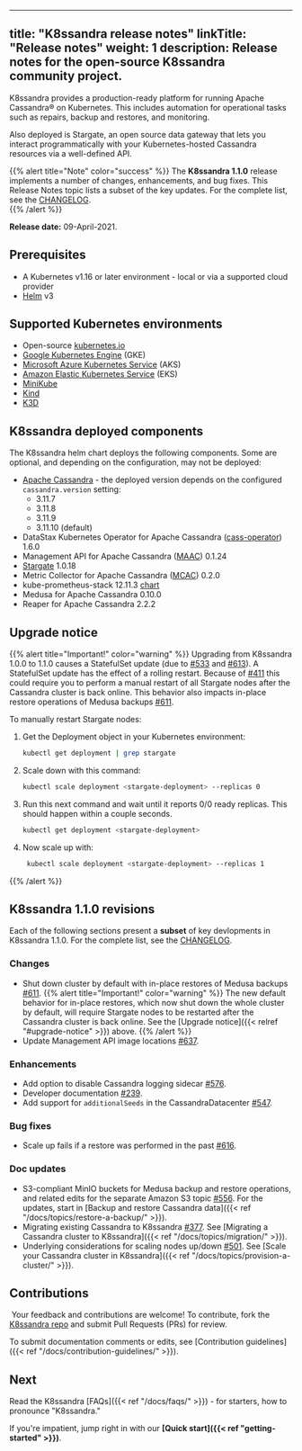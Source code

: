 
---
title: "K8ssandra release notes"
linkTitle: "Release notes"
weight: 1
description: Release notes for the open-source K8ssandra community project.
---

K8ssandra provides a production-ready platform for running Apache Cassandra&reg; on Kubernetes. This includes automation for operational tasks such as repairs, backup and restores, and monitoring. 

Also deployed is Stargate, an open source data gateway that lets you interact programmatically with your Kubernetes-hosted Cassandra resources via a well-defined API. 

{{% alert title="Note" color="success" %}}
The **K8ssandra 1.1.0** release implements a number of changes, enhancements, and bug fixes. This Release Notes topic lists a subset of the key updates. For the complete list, see the [CHANGELOG](https://github.com/k8ssandra/k8ssandra/blob/main/CHANGELOG-1.1.md).  
{{% /alert %}}

**Release date:** 09-April-2021.

## Prerequisites

* A Kubernetes v1.16 or later environment - local or via a supported cloud provider
* [Helm](https://helm.sh/) v3

## Supported Kubernetes environments

* Open-source [kubernetes.io](https://kubernetes.io)
* [Google Kubernetes Engine](https://cloud.google.com/kubernetes-engine) (GKE)
* [Microsoft Azure Kubernetes Service](https://azure.microsoft.com/en-us/services/kubernetes-service/) (AKS)
* [Amazon Elastic Kubernetes Service](https://aws.amazon.com/eks/) (EKS)
* [MiniKube](https://minikube.sigs.k8s.io/docs/)
* [Kind](https://kind.sigs.k8s.io/)
* [K3D](https://k3d.io/)

## K8ssandra deployed components

The K8ssandra helm chart deploys the following components. Some are optional, and depending on the configuration, may not be deployed:

* [Apache Cassandra](https://cassandra.apache.org/) - the deployed version depends on the configured `cassandra.version` setting:
  * 3.11.7
  * 3.11.8
  * 3.11.9
  * 3.11.10 (default)
* DataStax Kubernetes Operator for Apache Cassandra ([cass-operator](https://github.com/datastax/cass-operator)) 1.6.0
* Management API for Apache Cassandra ([MAAC](https://github.com/datastax/management-api-for-apache-cassandra)) 0.1.24
* [Stargate](https://github.com/stargate/stargate) 1.0.18
* Metric Collector for Apache Cassandra ([MCAC](https://github.com/datastax/metric-collector-for-apache-cassandra)) 0.2.0
* kube-prometheus-stack 12.11.3 [chart](https://github.com/prometheus-community/helm-charts/tree/main/charts/kube-prometheus-stack)
* Medusa for Apache Cassandra 0.10.0
* Reaper for Apache Cassandra 2.2.2

## Upgrade notice

{{% alert title="Important!" color="warning" %}}
Upgrading from K8ssandra 1.0.0 to 1.1.0 causes a StatefulSet update (due to [#533](https://github.com/k8ssandra/k8ssandra/issues/533) and [#613](https://github.com/k8ssandra/k8ssandra/issues/613)). A StatefulSet update has the effect of a rolling restart. Because of [#411](https://github.com/k8ssandra/k8ssandra/issues/411) this could require you to perform a manual restart of all Stargate nodes after the Cassandra cluster is back online. This behavior also impacts in-place restore operations of Medusa backups [#611](https://github.com/k8ssandra/k8ssandra/issues/611). 

To manually restart Stargate nodes:

1. Get the Deployment object in your Kubernetes environment:
   ```bash
   kubectl get deployment | grep stargate
   ```
2. Scale down with this command:
   ```bash
   kubectl scale deployment <stargate-deployment> --replicas 0
   ```
3. Run this next command and wait until it reports 0/0 ready replicas. This should happen within a couple seconds.
   ```bash
   kubectl get deployment <stargate-deployment>
   ```
4. Now scale up with:
   ```bash
    kubectl scale deployment <stargate-deployment> --replicas 1
    ```
{{% /alert %}}

## K8ssandra 1.1.0 revisions

Each of the following sections present a **subset** of key devlopments in K8ssandra 1.1.0. For the complete list, see the [CHANGELOG](https://github.com/k8ssandra/k8ssandra/blob/main/CHANGELOG-1.1.md).  

### Changes

* Shut down cluster by default with in-place restores of Medusa backups [#611](https://github.com/k8ssandra/k8ssandra/issues/611). 
  {{% alert title="Important!" color="warning" %}} 
  The new default behavior for in-place restores, which now shut down the whole cluster by default, will require Stargate nodes to be restarted after the Cassandra cluster is back online. See the [Upgrade notice]({{< relref "#upgrade-notice" >}}) above.
  {{% /alert %}} 
* Update Management API image locations [#637](https://github.com/k8ssandra/k8ssandra/issues/533).

### Enhancements

* Add option to disable Cassandra logging sidecar [#576](https://github.com/k8ssandra/k8ssandra/issues/576).
* Developer documentation [#239](https://github.com/k8ssandra/k8ssandra/issues/239).
* Add support for `additionalSeeds` in the CassandraDatacenter [#547](https://github.com/k8ssandra/k8ssandra/issues/547).

### Bug fixes

* Scale up fails if a restore was performed in the past [#616](https://github.com/k8ssandra/k8ssandra/issues/616).

### Doc updates

* S3-compliant MinIO buckets for Medusa backup and restore operations, and related edits for the separate Amazon S3 topic [#556](https://github.com/k8ssandra/k8ssandra/issues/556). For the updates, start in [Backup and restore Cassandra data]({{< ref "/docs/topics/restore-a-backup/" >}}).
* Migrating existing Cassandra to K8ssandra [#377](https://github.com/k8ssandra/k8ssandra/issues/377). See [Migrating a Cassandra cluster to K8ssandra]({{< ref "/docs/topics/migration/" >}}).
* Underlying considerations for scaling nodes up/down [#501](https://github.com/k8ssandra/k8ssandra/issues/501). See [Scale your Cassandra cluster in K8ssandra]({{< ref "/docs/topics/provision-a-cluster/" >}}).

## Contributions
​
Your feedback and contributions are welcome! To contribute, fork the [K8ssandra repo](https://github.com/k8ssandra/k8ssandra) and submit Pull Requests (PRs) for review.

To submit documentation comments or edits, see [Contribution guidelines]({{< ref "/docs/contribution-guidelines/" >}}).

## Next

Read the K8ssandra [FAQs]({{< ref "/docs/faqs/" >}}) - for starters, how to pronounce "K8ssandra." 

If you're impatient, jump right in with our **[Quick start]({{< ref "getting-started" >}})**.
